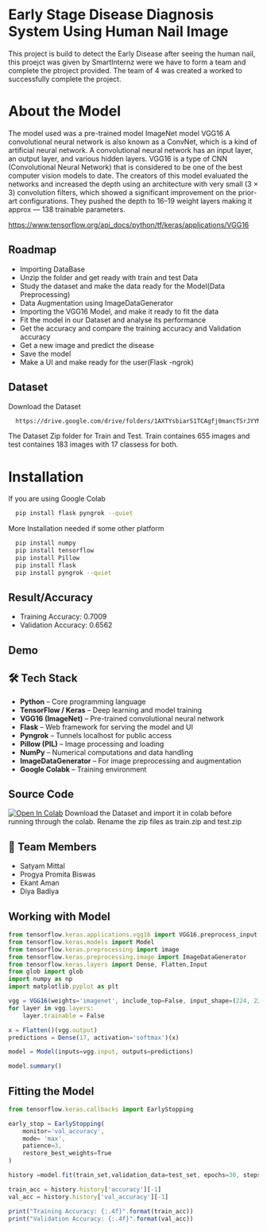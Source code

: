 
# Early Stage Disease Diagnosis System Using Human Nail Image

This project is build to detect the Early Disease after seeing the human nail, this proejct was given by SmartInternz were we have to form a team and complete the ptroject provided. The team of 4 was created a worked to successfully complete the project.


# About the Model

The model used was a pre-trained model ImageNet model VGG16
A convolutional neural network is also known as a ConvNet, which is a kind of artificial neural network. A convolutional neural network has an input layer, an output layer, and various hidden layers. VGG16 is a type of CNN (Convolutional Neural Network) that is considered to be one of the best computer vision models to date. The creators of this model evaluated the networks and increased the depth using an architecture with very small (3 × 3) convolution filters, which showed a significant improvement on the prior-art configurations. They pushed the depth to 16–19 weight layers making it approx — 138 trainable parameters.

https://www.tensorflow.org/api_docs/python/tf/keras/applications/VGG16



## Roadmap

- Importing DataBase
- Unzip the folder and get ready with train and test Data
- Study the dataset and make the data ready for the Model(Data Preprocessing)
- Data Augmentation using ImageDataGenerator
- Importing the VGG16 Model, and make it ready to fit the data
- Fit the model in our Dataset and analyse its performance
- Get the accuracy and compare the training accuracy and Validation accuracy
- Get a new image and predict the disease
- Save the model
- Make a UI and make ready for the user(Flask -ngrok)



## Dataset

Download the Dataset

```bash
  https://drive.google.com/drive/folders/1AXTYsbiarS1TCAgfj0mancTSrJYYMWMs?usp=sharing
```
    
The Dataset Zip folder for Train and Test. Train containes 655 images and test containes 183 images with 17 classess for both.

# Installation

If you are using Google Colab
```bash
  pip install flask pyngrok --quiet
```
More Installation needed if some other platform
```bash
  pip install numpy
  pip install tensorflow
  pip install Pillow
  pip install flask
  pip install pyngrok --quiet
```

## Result/Accuracy

- Training Accuracy: 0.7009
- Validation Accuracy: 0.6562
## Demo



## 🛠️ Tech Stack

- **Python** – Core programming language
- **TensorFlow / Keras** – Deep learning and model training
- **VGG16 (ImageNet)** – Pre-trained convolutional neural network
- **Flask** – Web framework for serving the model and UI
- **Pyngrok** – Tunnels localhost for public access
- **Pillow (PIL)** – Image processing and loading
- **NumPy** – Numerical computations and data handling
- **ImageDataGenerator** – For image preprocessing and augmentation
- **Google Colabk** – Training environment


##  Source Code
[![Open In Colab](https://colab.research.google.com/assets/colab-badge.svg)](https://colab.research.google.com/drive/1S6R-4SXhoNEuDkentDej79SLaoadV1yM)
Download the Dataset and import it in colab before running through the colab. Rename the zip files as train.zip and test.zip


## 👥 Team Members

- Satyam Mittal
- Progya Promita Biswas
- Ekant Aman
- Diya Badiya

## Working with Model

```javascript
from tensorflow.keras.applications.vgg16 import VGG16,preprocess_input
from tensorflow.keras.models import Model
from tensorflow.keras.preprocessing import image
from tensorflow.keras.preprocessing.image import ImageDataGenerator
from tensorflow.keras.layers import Dense, Flatten,Input
from glob import glob
import numpy as np
import matplotlib.pyplot as plt

vgg = VGG16(weights='imagenet', include_top=False, input_shape=(224, 224, 3))
for layer in vgg.layers:
    layer.trainable = False

x = Flatten()(vgg.output)
predictions = Dense(17, activation='softmax')(x)

model = Model(inputs=vgg.input, outputs=predictions)

model.summary()


```


## Fitting the Model

```javascript
from tensorflow.keras.callbacks import EarlyStopping

early_stop = EarlyStopping(
    monitor='val_accuracy',
    mode= 'max',
    patience=3,
    restore_best_weights=True
)

history =model.fit(train_set,validation_data=test_set, epochs=30, steps_per_epoch = len(train_set)//3, validation_steps = len(test_set)//3)

train_acc = history.history['accuracy'][-1]
val_acc = history.history['val_accuracy'][-1]

print("Training Accuracy: {:.4f}".format(train_acc))
print("Validation Accuracy: {:.4f}".format(val_acc))

```